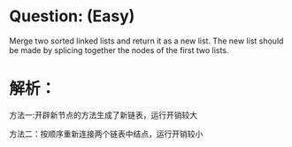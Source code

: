 # Question: (Easy)

Merge two sorted linked lists and return it as a new list. The new list should be made by splicing together the nodes of the first two lists.

# 解析：

方法一:开辟新节点的方法生成了新链表，运行开销较大

方法二：按顺序重新连接两个链表中结点，运行开销较小 